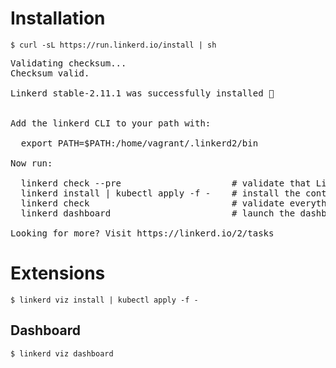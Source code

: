 # Installation

```
$ curl -sL https://run.linkerd.io/install | sh
```

<pre>
Validating checksum...
Checksum valid.

Linkerd stable-2.11.1 was successfully installed 🎉


Add the linkerd CLI to your path with:

  export PATH=$PATH:/home/vagrant/.linkerd2/bin

Now run:

  linkerd check --pre                     # validate that Linkerd can be installed
  linkerd install | kubectl apply -f -    # install the control plane into the 'linkerd' namespace
  linkerd check                           # validate everything worked!
  linkerd dashboard                       # launch the dashboard

Looking for more? Visit https://linkerd.io/2/tasks
</pre>

# Extensions
```
$ linkerd viz install | kubectl apply -f -
```

## Dashboard
```
$ linkerd viz dashboard
```